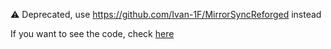⚠️ Deprecated, use https://github.com/Ivan-1F/MirrorSyncReforged instead

If you want to see the code, check [here](https://github.com/Ivan-1F/MCDReforged-Plugins/tree/legacy/MirrorSync)
